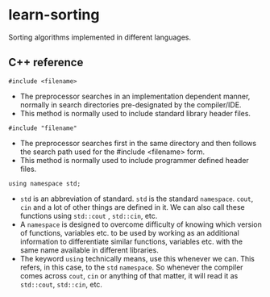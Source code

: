 # learn-sorting
Sorting algorithms implemented in different languages.

## C++ reference

`#include <filename>`
+ The preprocessor searches in an implementation dependent manner, normally in search directories pre-designated by the compiler/IDE.
+ This method is normally used to include standard library header files.
  
`#include "filename"`
+ The preprocessor searches first in the same directory and then follows the search path used for the #include \<filename\> form.
+ This method is normally used to include programmer defined header files.

`using namespace std;`
+ `std` is an abbreviation of standard. `std` is the standard `namespace`. `cout`, `cin` and a lot of other things are defined in it. We can also call these functions using `std::cout` , `std::cin`, etc.
+ A `namespace` is designed to overcome difficulty of knowing which version of functions, variables etc. to be used by working as an additional information to differentiate similar functions, variables etc. with the same name available in different libraries.
+ The keyword `using` technically means, use this whenever we can. This refers, in this case, to the `std` `namespace`. So whenever the compiler comes across `cout`, `cin` or anything of that matter, it will read it as `std::cout`, `std::cin`, etc.